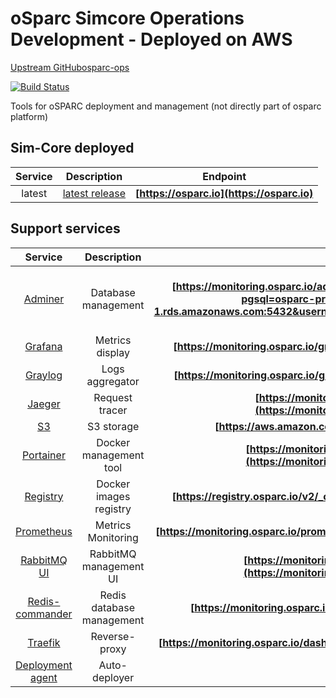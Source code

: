 # oSparc Simcore Operations Development - Deployed on AWS

[Upstream GitHubosparc-ops](https://github.com/ITISFoundation/osparc-ops)

[![Build Status](https://travis-ci.com/ITISFoundation/osparc-ops.svg?branch=master)](https://travis-ci.com/ITISFoundation/osparc-ops)

Tools for oSPARC deployment and management (not directly part of osparc platform)

## Sim-Core deployed

| Service   | Description | Endpoint   |
|:-------------:|:-------------:|:-------------:|
| latest | [latest release](https://github.com/ITISFoundation/osparc-simcore/releases) | **[https://osparc.io](https://osparc.io)**

## Support services

| Service   | Description | Endpoint   | User   | Password   | -- |
|:-------------:|:-------------:|:-------------:|:-----:|:---:|:---:|
| [Adminer](services/adminer) | Database management | **[https://monitoring.osparc.io/adminer](https://monitoring.osparc.io/adminer/?pgsql=osparc-production.c1fhr9qft53p.us-east-1.rds.amazonaws.com:5432&username=postgres_osparc&db=simcoredb&ns=public)** | postgres_osparc | 14Bk3VyP3ZIQNrtlbCBdMZDvTNpJ7k | Host :  osparc-production.c1fhr9qft53p.us-east-1.rds.amazonaws.com:5432<br> DB : simcoredb
| [Grafana](services/monitoring) | Metrics display | **[https://monitoring.osparc.io/grafana/](https://monitoring.osparc.io/grafana/)** | admin | wkdjkwd9898wdkjkwjdD |
| [Graylog](services/graylog) | Logs aggregator | **[https://monitoring.osparc.io/graylog/](https://monitoring.osparc.io/graylog/)** | admin | wkdjkwd9898wdkjkwjdD |
| [Jaeger](services/jaeger) | Request tracer | **[https://monitoring.osparc.io/jaeger/search](https://monitoring.osparc.io/jaeger/search)** | admin | wkdjkwd9898wdkjkwjdD |
| [S3](https://aws.amazon.com/s3/) | S3 storage | **[https://aws.amazon.com/s3/](https://aws.amazon.com/s3/)** | your aws IDs | bucket : production-simcore
| [Portainer](services/portainer/) | Docker management tool | **[https://monitoring.osparc.io/portainer/#/home](https://monitoring.osparc.io/portainer/#/home)** | admin | wkdjkwd9898wdkjkwjdD |
| [Registry](services/registry) | Docker images registry | **[https://registry.osparc.io/v2/_catalog](https://registry.osparc.io/v2/_catalog)** | admin | wkdjkwd9898wdkjkwjdD |
| [Prometheus](services/monitoring) | Metrics Monitoring | **[https://monitoring.osparc.io/prometheus](https://monitoring.osparc.io/prometheus)** | admin | wkdjkwd9898wdkjkwjdD |
| [RabbitMQ UI](https://www.rabbitmq.com/documentation.html) | RabbitMQ management UI | **[https://monitoring.osparc.io/production_rabbit/](https://monitoring.osparc.io/production_rabbit/)** | admin | wkdjkwd9898wdkjkwjdD |
| [Redis-commander](services/redis-commander) | Redis database management | **[https://monitoring.osparc.io/redis](https://monitoring.osparc.io/redis)** | admin | wkdjkwd9898wdkjkwjdD |
| [Traefik](services/traefik/) | Reverse-proxy | **[https://monitoring.osparc.io/dashboard/](https://monitoring.osparc.io/dashboard/)** | admin | wkdjkwd9898wdkjkwjdD |
| [Deployment agent](services/deployment-agent/) | Auto-deployer
